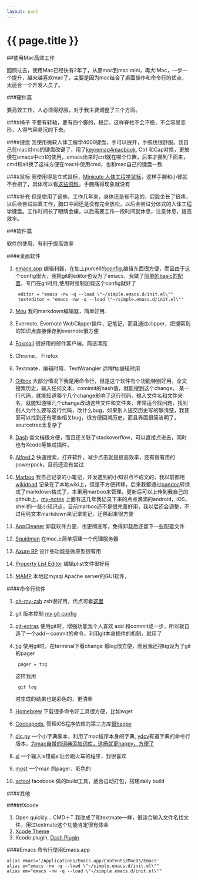 ```yaml
---
layout: post
---
```


{{ page.title }}
================


##使用Mac高效工作

回顾过去，使用Mac已经快有2年了，从黑mac到mac mini，再大iMac，一步一个提升，越来越喜欢mac了，主要是因为mac结合了桌面操作和命令行的优点，太适合一个开发人员了。


###硬件篇

要高效工作，人必须得舒服，对于我主要调整了三个方面。

####椅子
不要有转轴，要有四个脚的，稳定，这样脊柱不会不稳，不会容易变形，人得气容易沉的下去。

####键盘
我使用微软人体工程学4000键盘，手可以展开，手腕也很舒服。我自己在mac对ms的键盘改键了，用了[keyremap4macbook](https://github.com/tekezo/KeyRemap4MacBook), Ctrl 和Cap对换，更放便在emacs中ctrl的使用，emacs出来时ctrl就在哪个位置，后来才挪到下面来，cmd和alt换了这样方便在mac中使用cmd，也和mac自己的键盘一致

####鼠标
我使用得是立式鼠标，[Minicute 人体工程学鼠标](http://detail.tmall.com/item.htm?spm=a1z10.1.w6174434-4544904258.1.fuv5dy&id=8354698667)，这样手腕和小臂就不会扭了，具体可以看[这些资料](http://www.minicute.cn/product/620.htm)，手腕痛得现象就没有

####补充
但是使用了这些，工作几年来，身体还是有不适的，屁股坐长了很疼，以后会尝试站着工作，胸口中间还是没有完全放松，以后会尝试分体式的人体工程学键盘。工作时间长了眼睛会痛，以后需要工作一段时间就休息，注意休息，提高效率。

###软件篇

软件的使用，有利于提高效率

####桌面软件
1. [emacs.app](http://emacsformacosx.com/) 编辑利器，在加上purcell的[config](https://github.com/purcell/emacs.d),编辑东西很方便，而且由于这个config很大，我把git的editor也设为了emacs，我做了[简单的basic的配置](https://gist.github.com/Fykec/7635697)，专门在git时用,使用时强制加载这个config就好了

		editor = "emacs -nw -q --load \"~/simple.emacs.d/init.el\""
		texteditor = "emacs -nw -q --load \"~/simple.emacs.d/init.el\""
2. [Mou](http://mouapp.com/) 我的markdown编辑器，简单好用.
3. Evernote, Evernote WebClipper插件，记笔记，而且通过clipper，把搜索到的知识点直接保存到evernote很方便
4. [Foxmail](http://foxmail.com.cn/mac/) 很好用的邮件客户端，简洁漂亮
5. Chrome， Firefox
6. Textmate，编辑时用，TextWrangler 远程ftp编辑时用
7. [Gitbox](http://gitboxapp.com/) 大部分情况下我是用命令行，但是这个软件有个功能特别好用，全文搜索历史，输入任何文本，comimit的hash值，就能搜到这个change， 某一行代码，就能知道哪个几个change影响了这行代码，输入文件名和文件夹名，就能知道哪几个change改动这些文件和文件夹，非常适合找问题，找到别人为什么要写这行代码，改什么bug，如果别人提交历史写的够清楚，我甚至可以找到还有哪些相关bug，很方便回溯历史，而且界面很简洁明了，sourcetree太复杂了
8. [Dash](http://kapeli.com/dash) 查文档很方便，而且还关联了stackoverflow，可以直接点进去，同时也有Xcode等集成插件，
9. [Alfred 2](http://www.alfredapp.com/) 快速搜索，打开软件，减少点击就是提高效率，还有很有用的powerpack，目前还没有尝试
10. [Marboo](http://marboo.biz/zh_CN/) 我自己记录的小笔记，开发遇到的小知识点不成文的，我以前都用[wikidpad](http://wikidpad.sourceforge.net/) 记录在了本地wiki上，但是不方便转移，后来我都通过[pandoc](http://johnmacfarlane.net/pandoc/)转换成了markdown格式了，本里用marboo来管理，更新后可以上传到我自己的github上，[my-notes](https://github.com/Fykec/my-notes) 上面有这几年我记录下来的点点滴滴的android，iOS，shell的一些小知识点，目前marboo还不是很完善好用，我以后还会调整，不过用纯文本markdown来记录笔记，迁移起来很方便
11. [AppCleaner](http://appcleanermac.com/) 卸载软件方便，也更彻底写，免得卸载后还留下一些配置文件
12. [Squidman](http://squidman.net/squidman/) 在mac上简单搭建一个代理服务器
13. [Axure RP](http://www.axure.com/) 设计些功能是做原型很有用
14. [Property List Editor](http://bbs.weiphone.com/read-htm-tid-122049.html) 编辑plist文件很好用
15. [MAMP](http://www.mamp.info/en/index.html) 本地起mysql Apache server的GUI软件，

####命令行软件
1. [oh-my-zsh](https://github.com/robbyrussell/oh-my-zsh) zsh很好用，优点可看[这里](http://macshuo.com/?p=676)
2. git 版本控制 [my git config](https://gist.github.com/Fykec/7636248)
3. [git-extras](https://github.com/Fykec/git-extras) 使用git时，增强功能我个人喜欢 add 和commit成一步，所以就自造了一个add－commit的命令，利用git本身插件的机制，就用了
4. [tig](https://github.com/jonas/tig) 使用git时，在terminal下看change 看log很方便，而且我还把tig设为了git的pager
		
		pager = tig

	这样我用

		git log
	时生成的结果也是彩色的，更清晰

5. [Homebrew](http://brew.sh/) 下载很多命令好工具很方便，比如wget
6. [Cocoapods](https://github.com/cocoapods/cocoapods), 管理iOS程序依赖的第三方库[很happy](http://blog.devtang.com/blog/2012/12/02/use-cocoapod-to-manage-ios-lib-dependency/)
7. [dic.py](https://gist.github.com/Fykec/7636366) 一个小字典脚本，利用了mac程序本身的字典, [ydcv](https://github.com/felixonmars/ydcv)有道字典的命令行版本，[为mac自带的词典添加词库，这杨就更happy，方便了](http://jiabin.tk/2013/06/23/add-simplified-chinese-to-english-dictionary-for-mac/)
8. [sl](https://github.com/Fykec/sl-mac) 一个输入ls错成sl后会跑火车的程序，我很喜欢
9. [most](http://www.jedsoft.org/most/) 一个man 的pager，彩色的
10. [xctool](https://github.com/facebook/xctool) facebook 做的build工具，适合自动打包，搭建daily build

####其他

#####Xcode
1. Open quickly... CMD＋T 我改成了和textmate一样，很适合输入文件名找文件，用过textmate这个功能肯定很有体会
2. [Xcode Theme](https://github.com/tursunovic/xcode-themes)
3. Xcode plugin, [Dash Plugin](https://github.com/omz/Dash-Plugin-for-Xcode)

####Emacs
命令行使用Emacs.app

	alias emacs='/Applications/Emacs.app/Contents/MacOS/Emacs'
	alias e="emacs -nw -q --load \"~/simple.emacs.d/init.el\""
	alias em="emacs -nw -q --load \"~/simple.emacs.d/init.el\""
	
	
